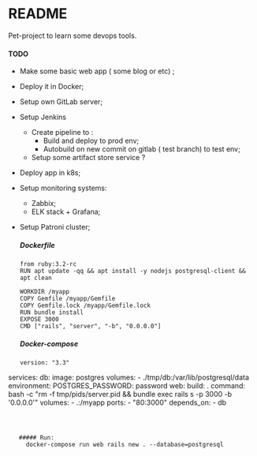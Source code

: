 # README

Pet-project to learn some devops tools.

#### TODO

- Make some basic web app ( some blog or etc) ;
- Deploy it in Docker;
- Setup own GitLab server;

- Setup Jenkins
    - Create pipeline to :
        - Build and deploy to prod env;
         - Autobuild on new commit on gitlab ( test branch) to test env;
    - Setup some artifact store service ?
    
- Deploy app in k8s;
- Setup monitoring systems:
    - Zabbix;
    - ELK stack + Grafana;
- Setup Patroni cluster;




  ##### Dockerfile
  ```
  from ruby:3.2-rc
  RUN apt update -qq && apt install -y nodejs postgresql-client && apt clean

  WORKDIR /myapp
  COPY Gemfile /myapp/Gemfile
  COPY Gemfile.lock /myapp/Gemfile.lock
  RUN bundle install
  EXPOSE 3000
  CMD ["rails", "server", "-b", "0.0.0.0"]
  ```
  
  ##### Docker-compose
  ```
  version: "3.3"
services:
  db:
    image: postgres
    volumes:
      - ./tmp/db:/var/lib/postgresql/data
    environment:
      POSTGRES_PASSWORD: password
  web:
    build: .
    command: bash -c "rm -f tmp/pids/server.pid && bundle exec rails s -p 3000 -b '0.0.0.0'"
    volumes:
      - .:/myapp
    ports:
      - "80:3000"
    depends_on:
      - db
```
      
      
      
   ##### Run:
     docker-compose run web rails new . --database=postgresql
  
  

